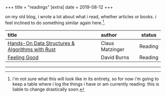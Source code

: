 +++
title = "readings"
[extra]
date = 2019-08-12
+++

on my old blog, i wrote a lot about what i read, whether articles or books. i
feel inclined to do something similar again here.[^1].

| title                                                                                                                                         | author          | status  |
|:----------------------------------------------------------------------------------------------------------------------------------------------|:----------------|:-------:|
| [Hands-On Data Structures & Algorithms with Rust](https://www.packtpub.com/application-development/hands-data-structures-and-algorithms-rust) | Claus Matzinger | Reading |
| [Feeling Good](https://www.goodreads.com/book/show/46674.Feeling_Good)                                                                        | David Burns     | Reading |

---
[^1]: i'm not sure what this will look like in its entirety, so for now i'm
going to keep a table where i log the things i have or am currently
reading. this is liable to change drastically soon.

